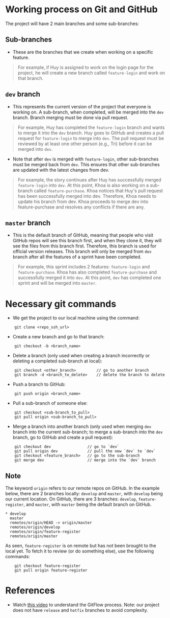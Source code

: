 # Working process on Git and GitHub
The project will have 2 main branches and some sub-branches:

## Sub-branches
- These are the branches that we create when working on a specific feature.

> For example, if Huy is assigned to work on the login page for the project, he
will create a new branch called `feature-login` and work on that branch.

## `dev` branch
- This represents the current version of the project that everyone is working
on. A sub-branch, when completed, will be merged into the `dev` branch. Branch
merging must be done via pull request.

> For example, Huy has completed the `feature-login` branch and wants to merge
it into the `dev` branch. Huy goes to GitHub and creates a pull request for
`feature-login` to merge into `dev`. The pull request must be reviewed by at
least one other person (e.g., Tri) before it can be merged into `dev`.

- Note that after `dev` is merged with `feature-login`, other sub-branches must
be merged back from `dev`. This ensures that other sub-branches are updated with
the latest changes from dev.

> For example, the story continues after Huy has successfully merged
`feature-login` into `dev`. At this point, Khoa is also working on a sub-branch
called `feature-purchase`. Khoa notices that Huy's pull request has been
successfully merged into dev. Therefore, Khoa needs to update his branch from
dev. Khoa proceeds to merge dev into feature-purchase and resolves any conflicts
if there are any.

## `master` branch
- This is the default branch of GitHub, meaning that people who visit GitHub
repos will see this branch first, and when they clone it, they will see the
files from this branch first. Therefore, this branch is used for official
version releases. This branch will only be merged from `dev` branch after all
the features of a sprint have been completed.

> For example, this sprint includes 2 features: `feature-login` and
`feature-purchase`. Khoa has also completed `feature-purchase` and successfully
merged it into `dev`. At this point, `dev` has completed one sprint and will be
merged into `master`.

# Necessary git commands
- We get the project to our local machine using the command:
```shell
    git clone <repo_ssh_url>
```

- Create a new branch and go to that branch:
```shell
    git checkout -b <branch_name>
```

- Delete a branch (only used when creating a branch incorrectly or deleting a
completed sub-branch at local):
```shell
    git checkout <other_branch>         // go to another branch
    git branch -d <branch_to_delete>    // delete the branch to delete
```

- Push a branch to GitHub:
```shell
    git push origin <branch_name>
```

- Pull a sub-branch of someone else:
```shell
    git checkout <sub-branch_to_pull>
    git pull origin <sub-branch_to_pull>
```

- Merge a branch into another branch (only used when merging `dev` branch into
the current sub-branch; to merge a sub-branch into the `dev` branch, go to
GitHub and create a pull request):
```shell
    git checkout dev                // go to `dev`
    git pull origin dev             // pull the new `dev` to `dev`
    git checkout <feature_branch>   // go to the sub-branch
    git merge dev                   // merge into the `dev` branch
```

## Note
The keyword `origin` refers to our remote repos on GitHub. In the example below,
there are 2 branches locally: `develop` and `master`, with `develop` being our
current location. On GitHub, there are 3 branches: `develop`,
`feature-register`, and `master`, with `master` being the default branch on GitHub.
```console
* develop
  master
  remotes/origin/HEAD -> origin/master
  remotes/origin/develop
  remotes/origin/feature-register
  remotes/origin/master
```
As seen, `feature-register` is on remote but has not been brought to the local
yet. To fetch it to review (or do something else), use the following commands:
```shell
    git checkout feature-register
    git pull origin feature-register
```

# References
- Watch [this video](https://www.youtube.com/watch?v=1SXpE08hvGs) to understand
the GitFlow process. Note: our project does not have `release` and `hotfix`
branches to avoid complexity.